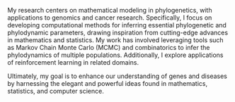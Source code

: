 My research centers on mathematical modeling in phylogenetics, with applications to genomics and cancer research. Specifically, I focus on developing computational methods for inferring essential phylogenetic and phylodynamic parameters, drawing inspiration from cutting-edge advances in mathematics and statistics. My work has involved leveraging tools such as Markov Chain Monte Carlo (MCMC) and combinatorics to infer the phylodynamics of multiple populations. Additionally, I explore applications of reinforcement learning in related domains.

Ultimately, my goal is to enhance our understanding of genes and diseases by harnessing the elegant and powerful ideas found in mathematics, statistics, and computer science.
